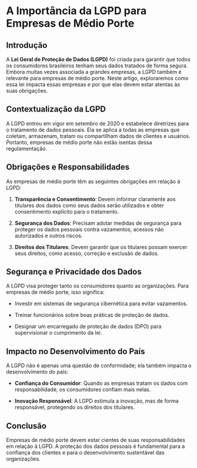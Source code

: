 # A Importância da LGPD para Empresas de Médio Porte



## Introdução

A **Lei Geral de Proteção de Dados (LGPD)** foi criada para garantir que todos os consumidores brasileiros tenham seus dados tratados de forma segura. Embora muitas vezes associada a grandes empresas, a LGPD também é relevante para empresas de médio porte. Neste artigo, exploraremos como essa lei impacta essas empresas e por que elas devem estar atentas às suas obrigações.



## Contextualização da LGPD

A LGPD entrou em vigor em setembro de 2020 e estabelece diretrizes para o tratamento de dados pessoais. Ela se aplica a todas as empresas que coletam, armazenam, tratam ou compartilham dados de clientes e usuários. Portanto, empresas de médio porte não estão isentas dessa regulamentação.



## Obrigações e Responsabilidades

As empresas de médio porte têm as seguintes obrigações em relação à LGPD:



1. **Transparência e Consentimento**: Devem informar claramente aos titulares dos dados como seus dados serão utilizados e obter consentimento explícito para o tratamento.



2. **Segurança dos Dados**: Precisam adotar medidas de segurança para proteger os dados pessoais contra vazamentos, acessos não autorizados e outros riscos.



3. **Direitos dos Titulares**: Devem garantir que os titulares possam exercer seus direitos, como acesso, correção e exclusão de dados.



## Segurança e Privacidade dos Dados

A LGPD visa proteger tanto os consumidores quanto as organizações. Para empresas de médio porte, isso significa:



- Investir em sistemas de segurança cibernética para evitar vazamentos.

- Treinar funcionários sobre boas práticas de proteção de dados.

- Designar um encarregado de proteção de dados (DPO) para supervisionar o cumprimento da lei.



## Impacto no Desenvolvimento do País

A LGPD não é apenas uma questão de conformidade; ela também impacta o desenvolvimento do país:



- **Confiança do Consumidor**: Quando as empresas tratam os dados com responsabilidade, os consumidores confiam mais nelas.

- **Inovação Responsável**: A LGPD estimula a inovação, mas de forma responsável, protegendo os direitos dos titulares.



## Conclusão

Empresas de médio porte devem estar cientes de suas responsabilidades em relação à LGPD. A proteção dos dados pessoais é fundamental para a confiança dos clientes e para o desenvolvimento sustentável das organizações.




